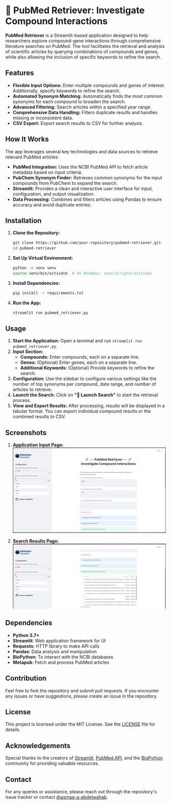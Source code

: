 # 🧬 PubMed Retriever: Investigate Compound Interactions

**PubMed Retriever** is a Streamlit-based application designed to help researchers explore compound-gene interactions through comprehensive literature searches on PubMed. The tool facilitates the retrieval and analysis of scientific articles by querying combinations of compounds and genes, while also allowing the inclusion of specific keywords to refine the search.

## Features

- **Flexible Input Options:** Enter multiple compounds and genes of interest. Additionally, specify keywords to refine the search.
- **Automated Synonym Matching:** Automatically finds the most common synonyms for each compound to broaden the search.
- **Advanced Filtering:** Search articles within a specified year range.
- **Comprehensive Data Handling:** Filters duplicate results and handles missing or inconsistent data.
- **CSV Export:** Export search results to CSV for further analysis.

## How It Works

The app leverages several key technologies and data sources to retrieve relevant PubMed articles:

- **PubMed Integration:** Uses the NCBI PubMed API to fetch article metadata based on input criteria.
- **PubChem Synonym Finder:** Retrieves common synonyms for the input compounds from PubChem to expand the search.
- **Streamlit:** Provides a clean and interactive user interface for input, configuration, and output visualization.
- **Data Processing:** Combines and filters articles using Pandas to ensure accuracy and avoid duplicate entries.

## Installation

1. **Clone the Repository:**

   ```bash
   git clone https://github.com/your-repository/pubmed-retriever.git
   cd pubmed-retriever
   ```

2. **Set Up Virtual Environment:**

   ```bash
   python -m venv venv
   source venv/bin/activate  # On Windows: venv\Scripts\activate
   ```

3. **Install Dependencies:**

   ```bash
   pip install -r requirements.txt
   ```

4. **Run the App:**

   ```bash
   streamlit run pubmed_retriever.py
   ```

## Usage

1. **Start the Application:** Open a terminal and run `streamlit run pubmed_retriever.py`.
2. **Input Section:** 
   - **Compounds:** Enter compounds, each on a separate line.
   - **Genes:** (Optional) Enter genes, each on a separate line.
   - **Additional Keywords:** (Optional) Provide keywords to refine the search.
3. **Configuration:** Use the sidebar to configure various settings like the number of top synonyms per compound, date range, and number of articles to retrieve.
4. **Launch the Search:** Click on **"🚀 Launch Search"** to start the retrieval process.
5. **View and Export Results:** After processing, results will be displayed in a tabular format. You can export individual compound results or the combined results to CSV.

## Screenshots

1. **Application Input Page:**
   ![Application Input Page](images/1.png)

2. **Search Results Page:**
   ![Search Results Page](images/2.png)

## Dependencies

- **Python 3.7+**
- **Streamlit**: Web application framework for UI
- **Requests**: HTTP library to make API calls
- **Pandas**: Data analysis and manipulation
- **BioPython**: To interact with the NCBI databases
- **Metapub**: Fetch and process PubMed articles

## Contribution

Feel free to fork the repository and submit pull requests. If you encounter any issues or have suggestions, please create an issue in the repository.

## License

This project is licensed under the MIT License. See the [LICENSE](./LICENSE) file for details.

## Acknowledgements

Special thanks to the creators of [Streamlit](https://streamlit.io/), [PubMed API](https://pubmed.ncbi.nlm.nih.gov/), and the [BioPython](https://biopython.org/) community for providing valuable resources.

## Contact

For any queries or assistance, please reach out through the repository's issue tracker or contact [@asmaa-a-abdelwahab](https://github.com/asmaa-a-abdelwahab).

